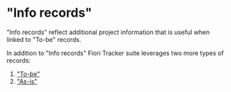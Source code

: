 # "Info records"

"Info records" reflect additional project information that is useful when linked to "To-be" records.

In addition to "Info records" Fiori Tracker suite leverages two more types of records: 

1. ["To-be"](to-be.md)
2. ["As-is"](as-is.md)

 
